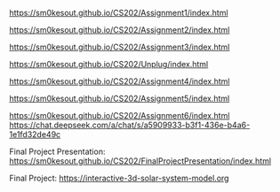 https://sm0kesout.github.io/CS202/Assignment1/index.html

https://sm0kesout.github.io/CS202/Assignment2/index.html

https://sm0kesout.github.io/CS202/Assignment3/index.html

https://sm0kesout.github.io/CS202/Unplug/index.html

https://sm0kesout.github.io/CS202/Assignment4/index.html

https://sm0kesout.github.io/CS202/Assignment5/index.html

https://sm0kesout.github.io/CS202/Assignment6/index.html
https://chat.deepseek.com/a/chat/s/a5909933-b3f1-436e-b4a6-1e1fd32de49c

Final Project Presentation: https://sm0kesout.github.io/CS202/FinalProjectPresentation/index.html

Final Project: https://interactive-3d-solar-system-model.org
